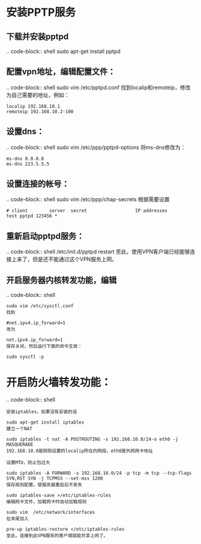 # 安装PPTP服务

## 下载并安装pptpd
.. code-block:: shell
	sudo apt-get install pptpd

## 配置vpn地址，编辑配置文件：

.. code-block:: shell
	sudo vim /etc/pptpd.conf
	找到localip和remoteip，修改为自己需要的地址，例如：

	localip 192.168.10.1
	remoteip 192.168.10.2-100

## 设置dns：
.. code-block:: shell
	sudo vim /etc/ppp/pptpd-options
	将ms-dns修改为：

	ms-dns 8.8.8.8
	ms-dns 223.5.5.5
## 设置连接的帐号：
.. code-block:: shell
	sudo vim /etc/ppp/chap-secrets
	根据需要设置

	# client        server  secret                  IP addresses
	test pptpd 123456 *
## 重新启动pptpd服务：
.. code-block:: shell
	/etc/init.d/pptpd restart
	至此，使用VPN客户端已经能够连接上来了，但是还不能通过这个VPN服务上网。

## 开启服务器内核转发功能，编辑
.. code-block:: shell

	sudo vim /etc/sysctl.conf
	找到

	#net.ipv4.ip_forward=1
	改为

	net.ipv4.ip_forward=1
	保存关闭，然后运行下面的命令生效：

	sudo sysctl -p
# 开启防火墙转发功能：
.. code-block:: shell

	安装iptables，如果没有安装的话

	sudo apt-get install iptables
	建立一个NAT

	sudo iptables -t nat -A POSTROUTING -s 192.168.10.0/24-o eth0 -j MASQUERADE
	192.168.10.0是刚刚设置的localip所在的网段，eth0是外网网卡地址

	设置MTU，防止包过大

	sudo iptables -A FORWARD -s 192.168.10.0/24 -p tcp -m tcp --tcp-flags SYN,RST SYN -j TCPMSS --set-mss 1200
	保存规则配置，使服务器重启后不丢失

	sudo iptables-save >/etc/iptables-rules
	编辑网卡文件，加载网卡时自动加载规则

	sudo vim  /etc/network/interfaces
	在末尾加入

	pre-up iptables-restore </etc/iptables-rules
	至此，连接到此VPN服务的客户端就能共享上网了。
